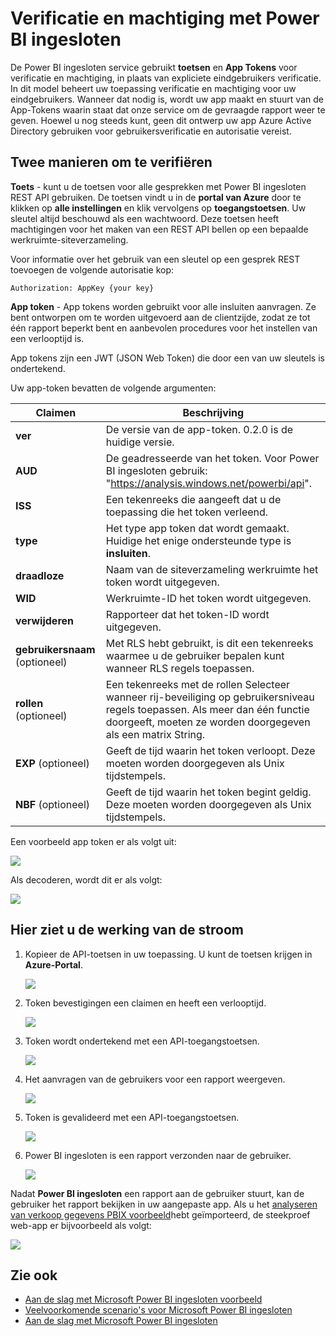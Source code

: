 <properties
   pageTitle="Verificatie en machtiging met Power BI ingesloten"
   description="Verificatie en machtiging met Power BI ingesloten"
   services="power-bi-embedded"
   documentationCenter=""
   authors="guyinacube"
   manager="erikre"
   editor=""
   tags=""/>
<tags
   ms.service="power-bi-embedded"
   ms.devlang="NA"
   ms.topic="article"
   ms.tgt_pltfrm="NA"
   ms.workload="powerbi"
   ms.date="10/04/2016"
   ms.author="asaxton"/>

# <a name="authenticating-and-authorizing-with-power-bi-embedded"></a>Verificatie en machtiging met Power BI ingesloten

De Power BI ingesloten service gebruikt **toetsen** en **App Tokens** voor verificatie en machtiging, in plaats van expliciete eindgebruikers verificatie. In dit model beheert uw toepassing verificatie en machtiging voor uw eindgebruikers. Wanneer dat nodig is, wordt uw app maakt en stuurt van de App-Tokens waarin staat dat onze service om de gevraagde rapport weer te geven. Hoewel u nog steeds kunt, geen dit ontwerp uw app Azure Active Directory gebruiken voor gebruikersverificatie en autorisatie vereist.

## <a name="two-ways-to-authenticate"></a>Twee manieren om te verifiëren

**Toets** - kunt u de toetsen voor alle gesprekken met Power BI ingesloten REST API gebruiken. De toetsen vindt u in de **portal van Azure** door te klikken op **alle instellingen** en klik vervolgens op **toegangstoetsen**. Uw sleutel altijd beschouwd als een wachtwoord. Deze toetsen heeft machtigingen voor het maken van een REST API bellen op een bepaalde werkruimte-siteverzameling.

Voor informatie over het gebruik van een sleutel op een gesprek REST toevoegen de volgende autorisatie kop:            

    Authorization: AppKey {your key}

**App token** - App tokens worden gebruikt voor alle insluiten aanvragen. Ze bent ontworpen om te worden uitgevoerd aan de clientzijde, zodat ze tot één rapport beperkt bent en aanbevolen procedures voor het instellen van een verlooptijd is.

App tokens zijn een JWT (JSON Web Token) die door een van uw sleutels is ondertekend.

Uw app-token bevatten de volgende argumenten:

| Claimen      | Beschrijving        |
|--------------|------------|
| **ver**      | De versie van de app-token. 0.2.0 is de huidige versie.       |
| **AUD**      | De geadresseerde van het token. Voor Power BI ingesloten gebruik: "https://analysis.windows.net/powerbi/api".  |
| **ISS**      |  Een tekenreeks die aangeeft dat u de toepassing die het token verleend.    |
| **type**     | Het type app token dat wordt gemaakt. Huidige het enige ondersteunde type is **insluiten**.   |
| **draadloze**      | Naam van de siteverzameling werkruimte het token wordt uitgegeven.  |
| **WID**      | Werkruimte-ID het token wordt uitgegeven.  |
| **verwijderen**      | Rapporteer dat het token-ID wordt uitgegeven.     |
| **gebruikersnaam** (optioneel) |  Met RLS hebt gebruikt, is dit een tekenreeks waarmee u de gebruiker bepalen kunt wanneer RLS regels toepassen. |
| **rollen** (optioneel)   |   Een tekenreeks met de rollen Selecteer wanneer rij-beveiliging op gebruikersniveau regels toepassen. Als meer dan één functie doorgeeft, moeten ze worden doorgegeven als een matrix String.    |
| **EXP** (optioneel)    |   Geeft de tijd waarin het token verloopt. Deze moeten worden doorgegeven als Unix tijdstempels.   |
| **NBF** (optioneel)    |   Geeft de tijd waarin het token begint geldig. Deze moeten worden doorgegeven als Unix tijdstempels.   |

Een voorbeeld app token er als volgt uit:

![](media\power-bi-embedded-app-token-flow\power-bi-embedded-app-token-flow-sample-coded.png)


Als decoderen, wordt dit er als volgt:

![](media\power-bi-embedded-app-token-flow\power-bi-embedded-app-token-flow-sample-decoded.png)


## <a name="heres-how-the-flow-works"></a>Hier ziet u de werking van de stroom

1. Kopieer de API-toetsen in uw toepassing. U kunt de toetsen krijgen in **Azure-Portal**.

    ![](media\powerbi-embedded-get-started-sample\azure-portal.png)

2. Token bevestigingen een claimen en heeft een verlooptijd.

    ![](media\powerbi-embedded-get-started-sample\power-bi-embedded-token-2.png)

3. Token wordt ondertekend met een API-toegangstoetsen.

    ![](media\powerbi-embedded-get-started-sample\power-bi-embedded-token-3.png)

4. Het aanvragen van de gebruikers voor een rapport weergeven.

    ![](media\powerbi-embedded-get-started-sample\power-bi-embedded-token-4.png)

5.  Token is gevalideerd met een API-toegangstoetsen.

    ![](media\powerbi-embedded-get-started-sample\power-bi-embedded-token-5.png)

6.  Power BI ingesloten is een rapport verzonden naar de gebruiker.

    ![](media\powerbi-embedded-get-started-sample\power-bi-embedded-token-6.png)

Nadat **Power BI ingesloten** een rapport aan de gebruiker stuurt, kan de gebruiker het rapport bekijken in uw aangepaste app. Als u het [analyseren van verkoop gegevens PBIX voorbeeld](http://download.microsoft.com/download/1/4/E/14EDED28-6C58-4055-A65C-23B4DA81C4DE/Analyzing_Sales_Data.pbix)hebt geïmporteerd, de steekproef web-app er bijvoorbeeld als volgt:

![](media\powerbi-embedded-get-started-sample\sample-web-app.png)

## <a name="see-also"></a>Zie ook
- [Aan de slag met Microsoft Power BI ingesloten voorbeeld](power-bi-embedded-get-started-sample.md)
- [Veelvoorkomende scenario's voor Microsoft Power BI ingesloten](power-bi-embedded-scenarios.md)
- [Aan de slag met Microsoft Power BI ingesloten](power-bi-embedded-get-started.md)
